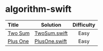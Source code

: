# algorithm-swift

| Title | Solution | Difficulty |
| :------------ | ------------- | :-------------: |
| [Two Sum](https://leetcode.com/problems/two-sum/) | [TwoSum.swift](https://github.com/DexCodeFactory/algorithm-swift/blob/master/TwoSum.swift) | Easy |
| [Plus One](https://leetcode.com/problems/plus-one/) | [PlusOne.swift](https://github.com/DexCodeFactory/algorithm-swift/blob/master/PlusOne.swift) | Easy |
